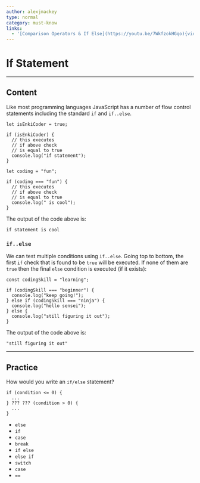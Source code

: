 ```yaml
---
author: alexjmackey
type: normal
category: must-know
links:
  - '[Comparison Operators & If Else](https://youtu.be/7WkfzokHGqo){video}'
---
```


# If Statement


---

## Content

Like most programming languages JavaScript has a number of flow control statements including the standard `if` and `if..else`.

```plain-text
let isEnkiCoder = true;

if (isEnkiCoder) {
  // this executes
  // if above check
  // is equal to true
  console.log("if statement");
}

let coding = "fun";

if (coding === "fun") {
  // this executes
  // if above check
  // is equal to true
  console.log(" is cool");
}
```

The output of the code above is:

```plain-text
if statement is cool
```

### `if..else`

We can test multiple conditions using `if..else`. Going top to bottom, the first `if` check that is found to be `true` will be executed. If none of them are `true` then the final `else` condition is executed (if it exists):

```plain-text
const codingSkill = "learning";

if (codingSkill === "beginner") {
  console.log("keep going!");
} else if (codingSkill === "ninja") {
  console.log("hello sensei");
} else {
  console.log("still figuring it out");
}
```

The output of the code above is:

```plain-text
"still figuring it out"
```


---

## Practice

How would you write an `if/else` statement?

```plain-text
if (condition <= 0) {
  ...
} ??? ??? (condition > 0) {
  ...
}

```

- `else`
- `if`
- `case`
- `break`
- `if else`
- `else if`
- `switch`
- `case`
- `==`
 
